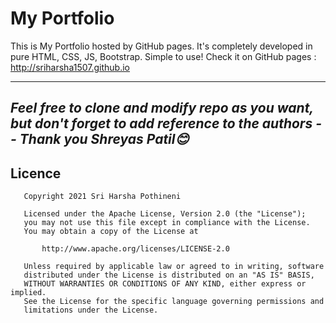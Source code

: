 # My Portfolio
This is My Portfolio hosted by GitHub pages. It's completely developed in pure HTML, CSS, JS, Bootstrap. Simple to use!
Check it on GitHub pages : http://sriharsha1507.github.io

---
***Feel free to clone and modify repo as you want, but don't forget to add reference to the authors  -- Thank you Shreyas Patil😊***
---

## Licence
```
   Copyright 2021 Sri Harsha Pothineni

   Licensed under the Apache License, Version 2.0 (the "License");
   you may not use this file except in compliance with the License.
   You may obtain a copy of the License at

       http://www.apache.org/licenses/LICENSE-2.0

   Unless required by applicable law or agreed to in writing, software
   distributed under the License is distributed on an "AS IS" BASIS,
   WITHOUT WARRANTIES OR CONDITIONS OF ANY KIND, either express or implied.
   See the License for the specific language governing permissions and
   limitations under the License.
```
